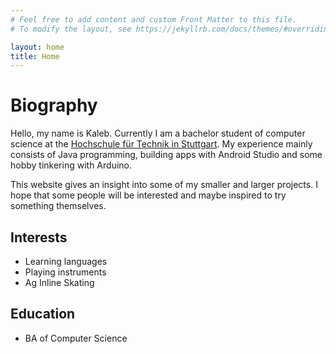 ```yaml
---
# Feel free to add content and custom Front Matter to this file.
# To modify the layout, see https://jekyllrb.com/docs/themes/#overriding-theme-defaults

layout: home
title: Home
---
```


# Biography
Hello, my name is Kaleb. Currently I am a bachelor student of computer science at the [Hochschule für Technik in Stuttgart](https://www.hft-stuttgart.de/). My experience mainly consists of Java programming, building apps with Android Studio and some hobby tinkering with Arduino.  

This website gives an insight into some of my smaller and larger projects. I hope that some people will be interested and maybe inspired to try something themselves.


<div class="table">
    <div class="div-hobbies">
        <div class="table-wrapper">
            <h2>Interests</h2>
            <ul class="hobbies">
                <li>Learning languages</li>
                <li>Playing instruments</li>
                <li>Ag Inline Skating</li>
            </ul>
        </div>
    </div>
    <div class="div-education">
        <div class="table-wrapper">
            <h2>Education</h2>
    	    <ul class="education">
                <li>BA of Computer Science</li>
            </ul>    
        </div>
    </div>
</div>



